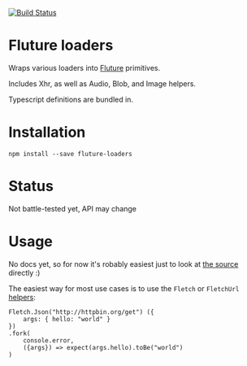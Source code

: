 [![Build Status](https://travis-ci.org/dakom/fluture-loaders.svg?branch=master)](https://travis-ci.org/dakom/fluture-loaders)

# Fluture loaders 

Wraps various loaders into [Fluture](https://github.com/fluture-js/Fluture) primitives.

Includes Xhr, as well as Audio, Blob, and Image helpers.

Typescript definitions are bundled in.

# Installation

`npm install --save fluture-loaders`

# Status

Not battle-tested yet, API may change

# Usage

No docs yet, so for now it's robably easiest just to look at [the source](src/lib) directly :)

The easiest way for most use cases is to use the `Fletch` or `FletchUrl` [helpers](src/lib/helpers/Fletch.ts):

```
Fletch.Json("http://httpbin.org/get") ({ 
    args: { hello: "world" }
})
.fork(
    console.error,
    ({args}) => expect(args.hello).toBe("world")
)
```

